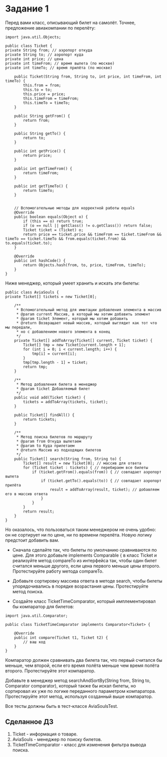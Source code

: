 
# Задание 1
Перед вами класс, описывающий билет на самолёт. Точнее, предложение авиакомпании по перелёту:
````
import java.util.Objects;

public class Ticket {
private String from; // аэропорт откуда
private String to; // аэропорт куда
private int price; // цена
private int timeFrom; // время вылета (по москве)
private int timeTo; // время прилёта (по москве)

    public Ticket(String from, String to, int price, int timeFrom, int timeTo) {
        this.from = from;
        this.to = to;
        this.price = price;
        this.timeFrom = timeFrom;
        this.timeTo = timeTo;
    }

    public String getFrom() {
        return from;
    }

    public String getTo() {
        return to;
    }

    public int getPrice() {
        return price;
    }

    public int getTimeFrom() {
        return timeFrom;
    }

    public int getTimeTo() {
        return timeTo;
    }


    // Вспомогательные методы для корректной работы equals
    @Override
    public boolean equals(Object o) {
        if (this == o) return true;
        if (o == null || getClass() != o.getClass()) return false;
        Ticket ticket = (Ticket) o;
        return price == ticket.price && timeFrom == ticket.timeFrom && timeTo == ticket.timeTo && from.equals(ticket.from) && to.equals(ticket.to);
    }

    @Override
    public int hashCode() {
        return Objects.hash(from, to, price, timeFrom, timeTo);
    }
}

````
Ниже менеджер, который умеет хранить и искать эти билеты:
````
public class AviaSouls {
private Ticket[] tickets = new Ticket[0];

    /**
     * Вспомогательный метод для имитации добавления элемента в массив
     * @param current Массив, в который мы хотим добавить элемент
     * @param ticket Элемент, который мы хотим добавить
     * @return Возвращает новый массив, который выглядит как тот что мы передали,
     * но с добавлением нового элемента в конец
     */
    private Ticket[] addToArray(Ticket[] current, Ticket ticket) {
        Ticket[] tmp = new Ticket[current.length + 1];
        for (int i = 0; i < current.length; i++) {
            tmp[i] = current[i];
        }
        tmp[tmp.length - 1] = ticket;
        return tmp;
    }

    /**
     * Метод добавления билета в менеджер
     * @param ticket Добавляемый билет
     */
    public void add(Ticket ticket) {
        tickets = addToArray(tickets, ticket);
    }

    public Ticket[] findAll() {
        return tickets;
    }

    /**
     * Метод поиска билетов по маршруту
     * @param from Откуда вылетаем
     * @param to Куда прилетаем
     * @return Массив из подходящих билетов
     */
    public Ticket[] search(String from, String to) {
        Ticket[] result = new Ticket[0]; // массив для ответа
        for (Ticket ticket : tickets) { // перебираем все билеты
            if (ticket.getFrom().equals(from)) { // совпадает аэропорт вылета
                if (ticket.getTo().equals(to)) { // совпадает аэропорт прилёта
                    result = addToArray(result, ticket); // добавляем его в массив ответа
                }
            }
        }
        return result;
    }
}
````
Но оказалось, что пользоваться таким менеджером не очень удобно: он не сортирует ни по цене, ни по времени перелёта. Новую логику предстоит добавить вам.

* Сначала сделайте так, что билеты по умолчанию сравниваются по цене. Для этого добавьте implements Comparable<Ticket> { в класс Ticket и реализуйте метод compareTo из интерфейса так, чтобы один билет считался меньше другого, если цена первого меньше цены второго. Протестируйте работу метода compareTo.

* Добавьте сортировку массива ответа в методе search, чтобы билеты упорядочивались в порядке возрастания цены. Протестируйте метод поиска.

* Создайте класс TicketTimeComparator, который имплементировал бы компаратор для билетов:
````
import java.util.Comparator;

public class TicketTimeComparator implements Comparator<Ticket> {

    @Override
    public int compare(Ticket t1, Ticket t2) {
        // ваш код
    }
}
````

Компаратор должен сравнивать два билета так, что первый считался бы меньше, чем второй, если его время полёта меньше чем время полёта второго. Протестируйте этот компаратор.

Добавьте в менеджер метод searchAndSortBy(String from, String to, Comparator<Ticket> comparator), который также бы искал билеты, но сортировал их уже по логике переданного параметром компаратора. Протестируйте этот метод, используя созданный выше компаратор.

Все тесты должны быть в тест-классе AviaSoulsTest.

## Сделанное ДЗ

1. Ticket - информация о товаре.
2. AviaSouls - менеджер по поиску билетов.
3. TicketTimeComparator - класс для изменения фильтра вывода поиска.